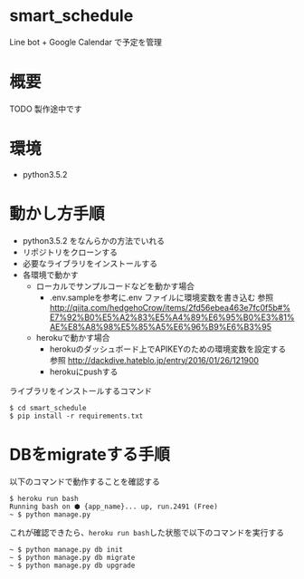 # smart_schedule
Line bot + Google Calendar で予定を管理

# 概要
TODO
製作途中です

# 環境
- python3.5.2

# 動かし方手順
- python3.5.2 をなんらかの方法でいれる
- リポジトリをクローンする
- 必要なライブラリをインストールする
- 各環境で動かす
  - ローカルでサンプルコードなどを動かす場合
    - .env.sampleを参考に.env ファイルに環境変数を書き込む 参照 http://qiita.com/hedgehoCrow/items/2fd56ebea463e7fc0f5b#%E7%92%B0%E5%A2%83%E5%A4%89%E6%95%B0%E3%81%AE%E8%A8%98%E5%85%A5%E6%96%B9%E6%B3%95
  - herokuで動かす場合
    - herokuのダッシュボード上でAPIKEYのための環境変数を設定する 参照 http://dackdive.hateblo.jp/entry/2016/01/26/121900
    - herokuにpushする

ライブラリをインストールするコマンド

```
$ cd smart_schedule
$ pip install -r requirements.txt
```  

# DBをmigrateする手順
以下のコマンドで動作することを確認する  

```
$ heroku run bash
Running bash on ⬢ {app_name}... up, run.2491 (Free)
~ $ python manage.py
```
これが確認できたら、```heroku run bash```した状態で以下のコマンドを実行する  

```
~ $ python manage.py db init
~ $ python manage.py db migrate
~ $ python manage.py db upgrade
```